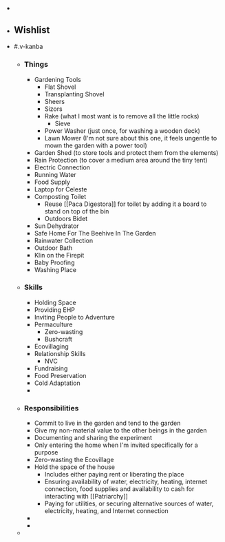 - ##
- ## Wishlist
- #.v-kanba
	- ### Things
		- Gardening Tools
			- Flat Shovel
			- Transplanting Shovel
			- Sheers
			- Sizors
			- Rake (what I most want is to remove all the little rocks)
				- Sieve
			- Power Washer (just once, for washing a wooden deck)
			- Lawn Mower (I'm not sure about this one, it feels ungentle to mown the garden with a power tool)
		- Garden Shed (to store tools and protect them from the elements)
		- Rain Protection (to cover a medium area around the tiny tent)
		- Electric Connection
		- Running Water
		- Food Supply
		- Laptop for Celeste
		- Composting Toilet
			- Reuse [[Paca Digestora]] for toilet by adding it a board to stand on top of the bin
			- Outdoors Bidet
		- Sun Dehydrator
		- Safe Home For The Beehive In The Garden
		- Rainwater Collection
		- Outdoor Bath
		- Klin on the Firepit
		- Baby Proofing
		- Washing Place
	- ### Skills
		- Holding Space
		- Providing EHP
		- Inviting People to Adventure
		- Permaculture
			- Zero-wasting
			- Bushcraft
		- Ecovillaging
		- Relationship Skills
			- NVC
		- Fundraising
		- Food Preservation
		- Cold Adaptation
		-
	- ### Responsibilities
		- Commit to live in the garden and tend to the garden
		- Give my non-material value to the other beings in the garden
		- Documenting and sharing the experiment
		- Only entering the home when I'm invited specifically for a purpose
		- Zero-wasting the Ecovillage
		- Hold the space of the house
			- Includes either paying rent or liberating the place
			- Ensuring availability of water, electricity, heating, internet connection, food supplies and availability to cash for interacting with [[Patriarchy]]
			- Paying for utilities, or securing alternative sources of water, electricity, heating, and Internet connection
		-
		-
	-